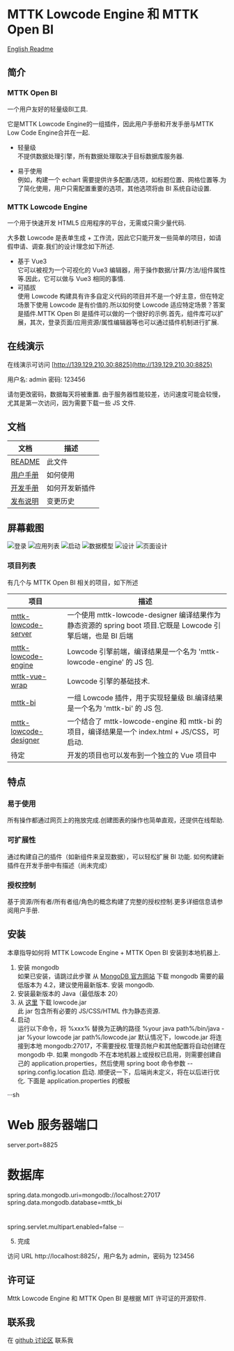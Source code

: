 # MTTK Lowcode Engine 和 MTTK Open BI

[English Readme](https://github.com/jamie-mttk/mttk-lowcode-designer/blob/master/README.md)

## 简介

### MTTK Open BI

一个用户友好的轻量级BI工具.

它是MTTK Lowcode Engine的一组插件，因此用户手册和开发手册与MTTK Low Code Engine合并在一起.

- 轻量级  
  不提供数据处理引擎，所有数据处理取决于目标数据库服务器.

- 易于使用  
  例如，构建一个 echart 需要提供许多配置/选项，如标题位置、网格位置等.为了简化使用，用户只需配置重要的选项，其他选项将由 BI 系统自动设置.

### MTTK Lowcode Engine

一个用于快速开发 HTML5 应用程序的平台，无需或只需少量代码.

大多数 Lowcode 是表单生成 + 工作流，因此它只能开发一些简单的项目，如请假申请、调查.我们的设计理念如下所述.

- 基于 Vue3  
它可以被视为一个可视化的 Vue3 编辑器，用于操作数据/计算/方法/组件属性等.因此，它可以做与 Vue3 相同的事情.
- 可插拔  
   使用 Lowcode 构建具有许多自定义代码的项目并不是一个好主意，但在特定场景下使用 Lowcode 是有价值的.所以如何使 Lowcode 适应特定场景？答案是插件.MTTK Open BI 是插件可以做的一个很好的示例.首先，组件库可以扩展，其次，登录页面/应用资源/属性编辑器等也可以通过插件机制进行扩展.

## 在线演示

在线演示可访问 [http://139.129.210.30:8825](http://139.129.210.30:8825)

用户名: admin
密码: 123456

请勿更改密码，数据每天将被重置.
由于服务器性能较差，访问速度可能会较慢，尤其是第一次访问，因为需要下载一些 JS 文件.

## 文档

|文档|描述|
|---|---|
|[README](https://github.com/jamie-mttk/mttk-lowcode-designer/blob/master/README_CN.md)|此文件|
|[用户手册](https://github.com/jamie-mttk/mttk-lowcode-designer/blob/master/UserManual_CN.md)|如何使用|
|[开发手册](https://github.com/jamie-mttk/mttk-lowcode-designer/master/DeveloperManual.md)|如何开发新插件|
|[发布说明](https://github.com/jamie-mttk/mttk-lowcode-designer/blob/master/ReleaseNote.md)|变更历史|

## 屏幕截图

![登录](https://github.com/jamie-mttk/mttk-lowcode-designer/blob/master/src/screenCaptures/login.png)
![应用列表](https://github.com/jamie-mttk/mttk-lowcode-designer/blob/master/src/screenCaptures/app_list.png)
![启动](https://github.com/jamie-mttk/mttk-lowcode-designer/blob/master/src/screenCaptures/launch.png)
![数据模型](https://github.com/jamie-mttk/mttk-lowcode-designer/blob/master/src/screenCaptures/data_model.png)
![设计](https://github.com/jamie-mttk/mttk-lowcode-designer/blob/master/src/screenCaptures/design.png)
![页面设计](https://github.com/jamie-mttk/mttk-lowcode-designer/blob/master/src/screenCaptures/single_page.png)

### 项目列表

有几个与 MTTK Open BI 相关的项目，如下所述

|项目|描述|
|---|---|
|[mttk-lowcode-server](https://github.com/jamie-mttk/mttk-lowcode-server) | 一个使用 mttk-lowcode-designer 编译结果作为静态资源的 spring boot 项目.它既是 Lowcode 引擎后端，也是 BI 后端 |
|[mttk-lowcode-engine](https://github.com/jamie-mttk/mttk-lowcode-engine) | Lowcode 引擎前端，编译结果是一个名为 'mttk-lowcode-engine' 的 JS 包.|
|[mttk-vue-wrap](https://github.com/jamie-mttk/mttk-vue-wrap) | Lowcode 引擎的基础技术.|
|[mttk-bi](https://github.com/jamie-mttk/mttk-bi) | 一组 Lowcode 插件，用于实现轻量级 BI.编译结果是一个名为 'mttk-bi' 的 JS 包.|
|[mttk-lowcode-designer](https://github.com/jamie-mttk/mttk-lowcode-designer) | 一个结合了 mttk-lowcode-engine 和 mttk-bi 的项目，编译结果是一个 index.html + JS/CSS，可启动.|
|待定|开发的项目也可以发布到一个独立的 Vue 项目中|

## 特点

### 易于使用

所有操作都通过网页上的拖放完成.创建图表的操作也简单直观，还提供在线帮助.

### 可扩展性

通过构建自己的插件（如新组件来呈现数据），可以轻松扩展 BI 功能.
如何构建新插件在开发手册中有描述（尚未完成）

### 授权控制

基于资源/所有者/所有者组/角色的概念构建了完整的授权控制.更多详细信息请参阅用户手册.

## 安装

本章指导如何将 MTTK Lowcode Engine + MTTK Open BI 安装到本地机器上.

1. 安装 mongodb  
    如果已安装，请跳过此步骤
    从 [MongoDB 官方网站](https://www.mongodb.com/) 下载 mongodb
    需要的最低版本为 4.2，建议使用最新版本.
    安装 mongodb.
2. 安装最新版本的 Java（最低版本 20）
3. 从 [这里](https://github.com/jamie-mttk/mttk_lowcode_api/blob/main/lowcode.jar) 下载 lowcode.jar  
    此 jar 包含所有必要的 JS/CSS/HTML 作为静态资源.
4. 启动  
   运行以下命令，将 %xxx% 替换为正确的路径
   %your java path%/bin/java -jar %your lowcode jar path%/lowcode.jar
   默认情况下，lowcode.jar 将连接到本地 mongodb:27017，不需要授权.管理员帐户和其他配置将自动创建在 mongodb 中.
   如果 mongodb 不在本地机器上或授权已启用，则需要创建自己的 application.properties，然后使用 spring boot 命令参数 --spring.config.location 启动.
   顺便说一下，后端尚未定义，将在以后进行优化.
   下面是 application.properties 的模板

···sh
#  Web 服务器端口
server.port=8825

#  数据库
spring.data.mongodb.uri=mongodb://localhost:27017
spring.data.mongodb.database=mttk_bi

#
spring.servlet.multipart.enabled=false
···

5. 完成

  访问 URL http://localhost:8825/，用户名为 admin，密码为 123456

## 许可证

Mttk Lowcode Engine 和 MTTK Open BI 是根据 MIT 许可证的开源软件.

## 联系我

在 [github 讨论区](https://github.com/jamie-mttk/mttk-lowcode-designer/discussions) 联系我
